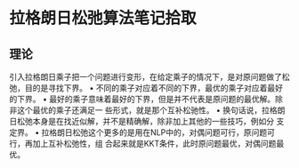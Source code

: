 # 拉格朗日松弛算法笔记拾取

## 理论

引入拉格朗日乘子把一个问题进行变形，在给定乘子的情况下，是对原问题做了松弛，目的是寻找下界。
• 不同的乘子对应着不同的下界，最优的乘子对应着最好的下界。
• 最好的乘子意味着最好的下界，但是并不代表是原问题的最优解。除非这个最优的乘子还满足一
些形式，就是那个互补松驰性。
• 换句话说，拉格朗日松弛本身是在找近似解，并不是精确解，除非加上其他的一些技巧，例如分
支定界。
• 拉格朗日松弛这个更多的是用在NLP中的，对偶问题可行，原问题可行，再加上互补松弛性，组
合起来就是KKT条件，此时原问题最优，对偶问题最优。
